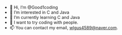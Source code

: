 - 👋 Hi, I’m @Good1coding
- 👀 I’m interested in C and Java
- 🌱 I’m currently learning C and Java
- 💞️ I want to try coding with people.
- 📫 You can contact my email, wlgus4589@naver.com.
<!---
Good1coding/Good1coding is a ✨ special ✨ repository because its `README.md` (this file) appears on your GitHub profile.
You can click the Preview link to take a look at your changes.
--->
